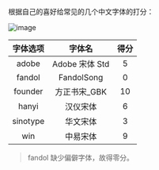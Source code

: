 根据自己的喜好给常见的几个中文字体的打分：

![image](https://img2024.cnblogs.com/blog/2778973/202404/2778973-20240425115738182-1456024992.png)

| 字体选项 |字体名|得分|
|:--:|:--:|:--:|
| adobe | Adobe 宋体 Std |5|
| fandol | FandolSong |0|
| founder | 方正书宋_GBK |10|
| hanyi | 汉仪宋体 |6|
| sinotype | 华文宋体 |3|
| win | 中易宋体 |9|

> fandol 缺少偏僻字体，故得零分。